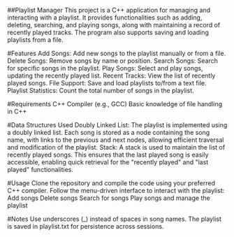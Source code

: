 
##Playlist Manager
This project is a C++ application for managing and interacting with a playlist. It provides functionalities such as adding, deleting, searching, and playing songs, along with maintaining a record of recently played tracks. The program also supports saving and loading playlists from a file.

#Features
Add Songs: Add new songs to the playlist manually or from a file.
Delete Songs: Remove songs by name or position.
Search Songs: Search for specific songs in the playlist.
Play Songs: Select and play songs, updating the recently played list.
Recent Tracks: View the list of recently played songs.
File Support: Save and load playlists to/from a text file.
Playlist Statistics: Count the total number of songs in the playlist.

#Requirements
C++ Compiler (e.g., GCC)
Basic knowledge of file handling in C++

#Data Structures Used
Doubly Linked List:
The playlist is implemented using a doubly linked list. Each song is stored as a node containing the song name, with links to the previous and next nodes, allowing efficient traversal and modification of the playlist.
Stack:
A stack is used to maintain the list of recently played songs. This ensures that the last played song is easily accessible, enabling quick retrieval for the "recently played" and "last played" functionalities.

#Usage
Clone the repository and compile the code using your preferred C++ compiler.
Follow the menu-driven interface to interact with the playlist:
Add songs
Delete songs
Search for songs
Play songs and manage the playlist

#Notes
Use underscores (_) instead of spaces in song names.
The playlist is saved in playlist.txt for persistence across sessions.
